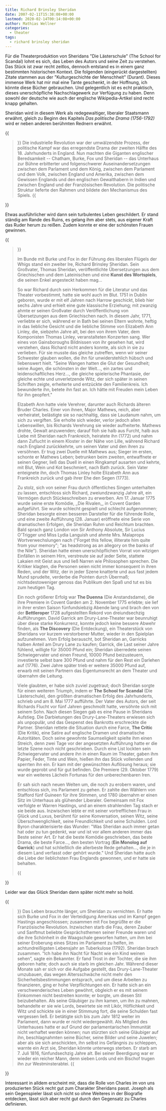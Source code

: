 ```yaml
---
title: Richard Brinsley Sheridan
date: 2007-02-11T15:38:08+00:00
lastmod: 2020-02-14T00:14:08+00:00
author: Mathias Wellner
categories:
  - theater
tags: 
  - richard brinsley sheridan
---
```

Für die Theaterproduktion von Sheridans "Die Lästerschule" (The School for Scandal) lohnt es sich, das Leben des Autors und seine Zeit zu verstehen. Das Stück ist zwar recht zeitlos, dennoch entstand es in einem ganz bestimmten historischen Kontext. Die folgenden (eingerückt dargestellten) Zitate stammen aus der "Kulturgeschichte der Menschheit" (Durant). Dieses immense Werk hat mir mal eine Tante geschenkt, in der Hoffnung, ich könnte diese Bücher gebrauchen. Und gelegentlich ist es echt praktisch, dieses unerschöpfliche Nachschlagewerk zur Verfügung zu haben. Denn sowohl der deutsche wie auch der englische Wikipedia-Artikel sind recht knapp gehalten.

Sheridan wird in diesem Werk als redegewaltiger, liberaler Staatsmann erwähnt, gleich zu Beginn des Kapitels _Das politische Drama (1756-1792)_ wird er neben anderen berühmten Rednern erwähnt.

{{<blockquote cite="Durant, Kulturgeschichte der Menschheit">}}
  Die industrielle Revolution war der umwälzendste Prozess, der politische Kampf war das erregendste Drama der zweiten Hälfte des 18. Jahrhunderts in England. Nun machten die Giganten englischer Beredsamkeit -- Chatham, Burke, Fox und Sheridan -- das Unterhaus zur Bühne erbitterter und folgenschwerer Auseinandersetzungen zwischen dem Parlament und dem König, zwischen dem Parlament und dem Volk, zwischen England und Amerika, zwischen dem Gewissen Englands und den englischen Gewalthabern in Indien und zwischen England und der Französischen Revolution. Die politische Struktur lieferte den Rahmen und bildete den Mechanismus des Spiels.
{{</blockquote>}}

Etwas ausführlicher wird dann sein turbulentes Leben geschildert. Er stand ständig am Rande des Ruins, es gelang ihm aber stets, aus eigener Kraft das Ruder herum zu reißen. Zudem konnte er eine der schönsten Frauen gewinnen.

{{<blockquote cite="Durant, Kulturgeschichte der Menschheit">}}
  <p>
    Im Bunde mit Burke und Fox in der Führung des liberalen Flügels der Whigs stand ein zweiter Ire, Richard Brinsley Sheridan. Sein Großvater, Thomas Sheridan, veröffentlichte Übersetzungen aus dem Griechischen und dem Lateinischen und eine <strong>Kunst des Wortspiels</strong>, die seinen Enkel angesteckt haben mag...
  </p>
  <p>
    So war Richard durch sein Herkommen für die Literatur und das Theater vorbestimmt, hatte sie wohl auch im Blut. 1751 in Dublin geboren, wurde er mit elf Jahren nach Harrow geschickt, blieb hier sechs Jahre und erhielt eine gute klassische Erziehung; mit zwanzig ahmte er seinen Großvater durch Veröffentlichung von Übersetzungen aus dem Griechischen nach. In diesem Jahr, 1771, verliebte er sich, während er in Bath bei seinen Eltern wohnte, heftig in das liebliche Gesicht und die liebliche Stimme von Elizabeth Ann Linley, die, siebzehn Jahre alt, bei den von ihrem Vater, dem Komponisten Thomas Linley, veranstalteten Konzerten sang. Wer eines von Gainsboroughs Bildnissen von ihr gesehen hat, wird verstehen, dass Richard nicht anders konnte, als sich in sie zu verlieben. Für sie musste das gleiche zutreffen, wenn wir seiner Schwester glauben wollen, die ihn für unwiderstehlich hübsch und liebenswert hielt. "Seine Wangen hatten die Glut der Gesundheit; seine Augen, die schönsten in der Welt..., ein zartes und leidenschaftliches Herz..., die gleiche spielerische Phantasie, der gleiche echte und unverletzende Witz, der sich später in seinen Schriften zeigte, erheiterte und entzückte den Familienkreis. Ich bewunderte ihn, betete ihn fast an. Ich hätte mit Freuden mein Leben für ihn geopfert."
  </p>
  <p>
    Elzabeth Ann hatte viele Verehrer, darunter auch Richards älteren Bruder Charles. Einer von ihnen, Major Mathews, reich, aber verheiratet, belästigte sie so nachhaltig, dass sie Laudanum nahm, um sich zu vergiften. Sie erholte sich wieder, verlor jedoch allen Lebenswillen, bis Richards Verehrung sie wieder aufheiterte. Mathews drohte, Gewalt anzuwenden; darauf floh sie halb aus Furcht, halb aus Liebe mit Sheridan nach Frankreich, heiratete ihn (1772) und nahm dann Zuflucht in einem Kloster in der Nähe von Lille, während Richard nach England zurückkehrte, um seinen Vater und den ihren zu versöhnen. Er trug zwei Duelle mit Mathews aus; Sieger im ersten, schonte er Mathews Leben; betrunken beim zweiten, entwaffnete er seinen Gegner, ließ das Duell in einen Ringkampf ausarten und kehrte, mit Blut, Wein und Kot beschmiert, nach Bath zurück. Sein Vater enteignete ihn, doch Thomas Linley holte Elizabeth Ann aus Frankreich zurück und gab ihrer Ehe den Segen (1773).
  </p>
  <p>
    Zu stolz, sich von seiner Frau durch öffentliches Singen unterhalten zu lassen, entschloss sich Richard, zweiundzwanzig Jahre alt, ein Vermögen durch Stückeschreiben zu erwerben. Am 17. Januar 1775 wurde seine erste Komödie, _Die Rivalen_, in Covent Garden aufgeführt. Sie wurde schlecht gespielt und schlecht aufgenommen; Sheridan besorgte einen besseren Darsteller für die führende Rolle, und eine zweite Aufführung (28. Januar) eröffnete eine Serie von dramatischen Erfolgen, die Sheridan Ruhm und Reichtum brachten. Bald sprach ganz London von Sir Anthony Absolute, Sir Lucius O'Trigger und Miss Lydia Languish und ahmte Mrs. Malaprops Wortverwechslungen nach ("Forget this fellow, illiterate him quite from your memory"; "as headstrong as an allegory on the banks of the Nile"). Sheridan hatte einen unerschöpflichen Vorrat von witzigen Einfällen in seinem Hirn, verstreute sie auf jeder Seite, stattete Lakaien mit Geist aus und ließ Narren wie Philosophen sprechen. Die Kritiker klagten, die Personen seien nicht immer konsequent in ihren Reden, und der Witz, der in jeder Szene knatterte und aus fast jedem Mund sprudelte, verderbe die Pointen durch Übermaß; nichtsdestoweniger genoss das Publikum den Spaß und tut es bis zum heutigen Tag.
  </p>
  <p>
    Ein noch größerer Erfolg war <strong>The Duenna</strong> (Die Anstandsdame), die ihre Premiere in Covent Garden am 2. November 1775 erlebte; sie lief in ihrer ersten Saison fünfundsiebzig Abende lang und brach den von der <strong>Bettleroper</strong> 1728 aufgestellten Rekord von dreiundsechzig Aufführungen. David Garrick am Drury-Lane-Theater war beunruhigt über diese starke Konkurrenz, konnte jedoch keine bessere Abwehr finden, als <strong>The Discovery</strong> (Die Entdeckung), ein Theaterstück von Sheridans vor kurzem verstorbener Mutter, wieder in den Spielplan aufzunehmen. Vom Erfolg berauscht, bot Sheridan an, Garricks halben Anteil am Drury Lane zu kaufen; Garrick, die Last seiner Jahre fühlend, willigte für 35000 Pfund ein; Sheridan überredete seinen Schwiegervater und einen Freund, 10000 Pfund beizusteuern, investierte selbst bare 300 Pfund und nahm für den Rest ein Darlehen auf (1776). Zwei Jahre später trieb er weitere 35000 Pfund auf, erwarb mit seinen Partnern das Eigentumsrecht an dem Theater und übernahm die Leitung.
  </p>
  <p>
    Viele glaubten, er habe sich zuviel zugetraut; doch Sheridan sorgte für einen weiteren Triumph, indem er <strong>The School for Scandal</strong> (Die Lästerschule), den größten dramatischen Erfolg des Jahrhunderts, schrieb und am 8. Mai 1777 aufführte. Der Vater des Autors, der seit Richards Flucht vor fünf Jahren geschmollt hatte, versöhnte sich mit seinem Sohn. Nach diesen Siegen gab es eine Pause in Sheridans Aufstieg. Die Darbietungen des Drury-Lane-Theaters erwiesen sich als unpopulär, und das Gespenst des Bankrotts erschreckte die Partner. Sheridan rettete die Situation durch eine Farce, <strong>The Critic</strong> (Die Kritik), eine Satire auf englische Dramen und dramatische Autoritäten. Doch seine gewohnte Saumseligkeit spielte ihm einen Streich, denn zwei Tage vor der angesetzten Aufführung hatte er die letzte Szene noch nicht geschrieben. Durch eine List lockten sein Schwiegervater und andere ihn in einen Raum im Theater, gaben ihm Papier, Feder, Tinte und Wein, hießen ihn das Stück vollenden und sperrten ihn ein. Er kam mit der gewünschten Auflösung heraus; sie wurde geprobt und für gut befinden. Die Premiere (29. Oktober 1779) war ein weiteres Lächeln Fortunas für den unberechenbaren Iren.
  </p>
  <p>
    Er sah sich nach neuen Welten um, die noch zu erobern waren, und entschloss sich, ins Parlament zu gehen. Er zahlte den Wählern von Stafford fünf Guineen für ihre Stimmen, und 1780 übernahm er einen Sitz im Unterhaus als glühender Liberaler. Gemeinsam mit Fox verfolgte er Warren Hastings, und an einem strahlenden Tag stach er sie beide aus. Inzwischen lebte er mit seiner vortrefflichen Frau in Glück und Luxus, berühmt für seine Konversation, seinen Witz, seine Überschwenglichkeit, seine Freundlichkeit und seine Schulden. Lord Byron charakterisierte das Wunder: "Was Sheridan auch immer getan hat oder zu tun gedenkt, war und ist vor allem anderen immer das Beste seiner Art. Er hat die beste Komödie geschrieben, das beste Drama, die beste Farce..., den besten Vortrag (<strong>Ein Monolog auf Garrick</strong>) und hat schließlich die allerbeste Rede gehalten..., die je in diesem Land verfasst oder gehört wurde." Und Sheridan hatte auch die Liebe der lieblichsten Frau Englands gewonnen, und er hatte sie behalten.
  </p>
{{</blockquote>}}

Leider war das Glück Sheridan dann später nicht mehr so hold.

{{<blockquote cite="Durant, Kulturgeschichte der Menschheit">}}
  Das Leben brauchte länger, um Sheridan zu vernichten. Er hatte sich Burke und Fox in der Verteidigung Amerikas und im Kampf gegen Hastings angeschlossen; zusammen mit Fox begrüßte er die Französische Revolution. Inzwischen starb die Frau, deren Zauber und Sanftmut beliebte Gesprächsthemen seiner Freunde waren und die ihre Schönheit in die Waagschale geworfen hatten, um ihm bei seiner Eroberung eines Sitzes im Parlament zu helfen, im achtundreißigsten Lebensjahr an Tuberkulose (1792). Sheridan brach zusammen. &#8220;Ich habe ihn Nacht für Nacht wie ein Kind weinen sehen&#8221;, sagte ein Bekannter. Er fand Trost in der Tochter, die sie ihm geboren hatte; doch auch sie starb im gleichen Jahr. Während dieser Monate sah er sich vor die Aufgabe gestellt, das Drury-Lane-Theater umzubauen, das wegen Altersschwäche nicht mehr den Sicherheitsbestimmungen entsprach, und um diese Arbeiten zu finanzieren, ging er hohe Verpflichtungen ein. Er hatte sich an ein verschwenderisches Leben gewöhnt, obgleich er es mit seinem Einkommen nicht bestreiten konnte; er borgte, um diesen Stil beizubehalten. Als seine Gläubiger zu ihm kamen, um ihn zu mahnen, behandelte er sie wie Lords, bewirtete sie mit Likör, Höflichkeit und Witz und schickte sie in einer Stimmung fort, die seine Schulden fast vergessen ließ. Er betätigte sich bis zum Jahr 1812 weiter im Parlament, dann wurde er nicht wiedergewählt. Als Mitglied des Unterhauses hatte er auf Grund der parlamentarischen Immunität nicht verhaftet werden können; nun stürzten sich seine Gläubiger auf ihn, beschlagnahmten seine Bücher, seine Bilder und seine Juwelen; aber als sie sich anschickten, ihn selbst ins Gefängnis zu schleppen, warnte ein Arzt sie, Sheridan könnte unterwegs sterben. Er starb am 7. Juli 1816, fünfundsechzig Jahre alt. Bei seiner Beerdigung war er wieder ein reicher Mann, denn sieben Lords und ein Bischof trugen ihn zur Westminsterabtei.
{{</blockquote>}}

Interessant in alldem erscheint mir, dass die Rolle von Charles im von uns produzierten Stück recht gut zum Charakter Sheridans passt. Joseph als sein Gegenspieler lässt sich nicht so ohne Weiteres in der Biografie entdecken, lässt sich aber recht gut durch den Gegensatz zu Charles definieren.